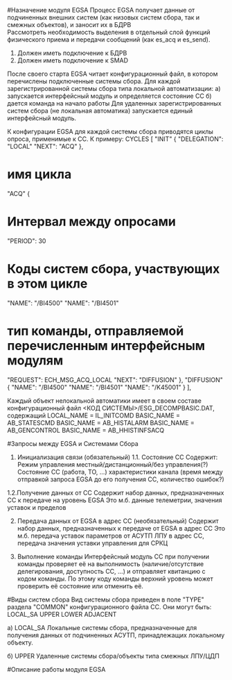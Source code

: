#Назначение модуля EGSA
Процесс EGSA получает данные от подчиненных внешних систем (как низовых систем сбора, так и смежных объектов), и заносит их в БДРВ  
Рассмотреть необходимость выделения в отдельный слой функций физического приема и передачи сообщений (как es_acq и es_send).
1. Должен иметь подключение к БДРВ
2. Должен иметь подключение к SMAD

После своего старта EGSA читает конфигурационный файл, в котором перечислены подключенные системы сбора. Для каждой зарегистрированной системы сбора типа локальной автоматизации:
а) запускается интерфейсный модуль и определяется состояние СС
б) дается команда на начало работы
Для удаленных зарегистрированных систем сбора (не локальная автоматика) запускается единый интерфейсный модуль.

К конфигурации EGSA для каждой системы сбора приводятся циклы опроса, применимые к СС.
К примеру:
CYCLES [
 "INIT" {
   "DELEGATION": "LOCAL"
   "NEXT": "ACQ"
 },
 # имя цикла
 "ACQ" {
   # Интервал между опросами
   "PERIOD": 30
   # Коды систем сбора, участвующих в этом цикле
   "NAME": "/BI4500"
   "NAME": "/BI4501"
   # тип команды, отправляемой перечисленным интерфейсным модулям
   "REQUEST": ECH_MSG_ACQ_LOCAL
   "NEXT": "DIFFUSION"
 },
 "DIFFUSION" {
   "NAME": "/BI4500"
   "NAME": "/BI4501"
   "NAME": "/K45001"
 }
],

Каждый объект нелокальной автоматики имеет в своем составе конфигурационный файл <КОД СИСТЕМЫ>/ESG_DECOMPBASIC.DAT, содержащий
LOCAL_NAME = IL_INITCOMD
BASIC_NAME = AB_STATESCMD
BASIC_NAME = AB_HISTALARM
BASIC_NAME = AB_GENCONTROL
BASIC_NAME = AB_HHISTINFSACQ


#Запросы между EGSA и Системами Сбора
1. Инициализация связи (обязательный)
1.1. Состояние СС
Содержит:
Режим управления местный/дистанционный/без управления(?)
Состояние СС (работа, ТО, ...)
характеристики канала (время между отправкой запроса EGSA до его получения СС, количество ошибок?)

1.2.Получение данных от СС
Содержит набор данных, предназначенных СС к передаче на уровень EGSA
Это м.б. данные телеметрии, значения уставок и пределов


2. Передача данных от EGSA в адрес СС (необязательный)
Содержит набор данных, предназначенных к передаче от EGSA в адрес СС
Это м.б. передача уставок параметров от АСУТП ЛПУ в адрес СС, передача значения уставки управления для СРКЦ

3. Выполнение команды
Интерфейсный модуль СС при получении команды проверяет её на выполнимость (наличие/отсутствие делегирования, доступность СС, ...) и отправляет квитанцию с кодом команды. По этому коду команды верхний уровень может проверить её состояние или отменить её.

#Виды систем сбора
Вид системы сбора приведен в поле "TYPE" раздела "COMMON" конфигурационного файла СС. Они могут быть:
LOCAL_SA
UPPER
LOWER
ADJACENT

а) LOCAL_SA Локальные системы сбора, предназначенные для получения данных от подчиненных АСУТП, принадлежащих локальному объекту.

б) UPPER Удаленные системы сбора/объекты типа смежных ЛПУ/ЦДП

#Описание работы модуля EGSA